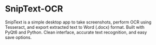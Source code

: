 # SnipText-OCR
SnipText is a simple desktop app to take screenshots, perform OCR using Tesseract, and export extracted text to Word (.docx) format. Built with PyQt6 and Python. Clean interface, accurate text recognition, and easy save options.
